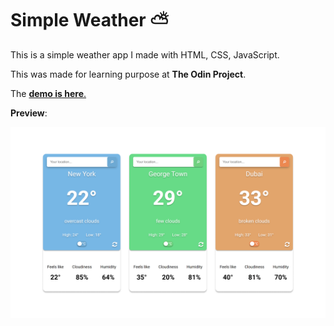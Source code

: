 # Simple Weather ⛅

This is a simple weather app I made with HTML, CSS, JavaScript.

This was made for learning purpose at **The Odin Project**.

The [**demo is here**.](https://weather289.netlify.app)

**Preview**:

![Screenshot](./asset/image.png)
